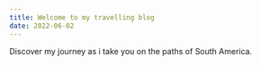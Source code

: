 ```yaml
---
title: Welcome to my travelling blog
date: 2022-06-02
---
```


Discover my journey as i take you on the paths of South America.

